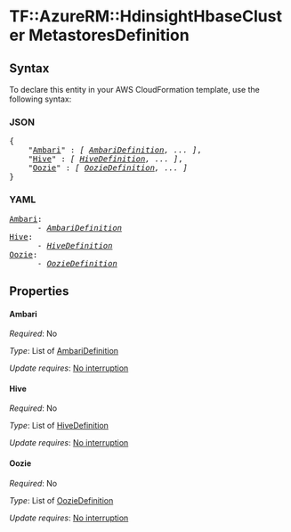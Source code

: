 # TF::AzureRM::HdinsightHbaseCluster MetastoresDefinition

## Syntax

To declare this entity in your AWS CloudFormation template, use the following syntax:

### JSON

<pre>
{
    "<a href="#ambari" title="Ambari">Ambari</a>" : <i>[ <a href="ambaridefinition.md">AmbariDefinition</a>, ... ]</i>,
    "<a href="#hive" title="Hive">Hive</a>" : <i>[ <a href="hivedefinition.md">HiveDefinition</a>, ... ]</i>,
    "<a href="#oozie" title="Oozie">Oozie</a>" : <i>[ <a href="ooziedefinition.md">OozieDefinition</a>, ... ]</i>
}
</pre>

### YAML

<pre>
<a href="#ambari" title="Ambari">Ambari</a>: <i>
      - <a href="ambaridefinition.md">AmbariDefinition</a></i>
<a href="#hive" title="Hive">Hive</a>: <i>
      - <a href="hivedefinition.md">HiveDefinition</a></i>
<a href="#oozie" title="Oozie">Oozie</a>: <i>
      - <a href="ooziedefinition.md">OozieDefinition</a></i>
</pre>

## Properties

#### Ambari

_Required_: No

_Type_: List of <a href="ambaridefinition.md">AmbariDefinition</a>

_Update requires_: [No interruption](https://docs.aws.amazon.com/AWSCloudFormation/latest/UserGuide/using-cfn-updating-stacks-update-behaviors.html#update-no-interrupt)

#### Hive

_Required_: No

_Type_: List of <a href="hivedefinition.md">HiveDefinition</a>

_Update requires_: [No interruption](https://docs.aws.amazon.com/AWSCloudFormation/latest/UserGuide/using-cfn-updating-stacks-update-behaviors.html#update-no-interrupt)

#### Oozie

_Required_: No

_Type_: List of <a href="ooziedefinition.md">OozieDefinition</a>

_Update requires_: [No interruption](https://docs.aws.amazon.com/AWSCloudFormation/latest/UserGuide/using-cfn-updating-stacks-update-behaviors.html#update-no-interrupt)

